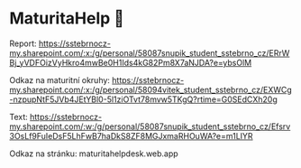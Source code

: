# MaturitaHelp 🐀

Report: https://sstebrnocz-my.sharepoint.com/:x:/g/personal/58087snupik_student_sstebrno_cz/ERrWBj_yVDFOizVyHkro4mwBe0H1Ids4kG82Pm8X7aNJDA?e=ybsOlM

Odkaz na maturitní okruhy: https://sstebrnocz-my.sharepoint.com/:x:/g/personal/58094vitek_student_sstebrno_cz/EXWCg-nzpupNtF5JVb4JEtYBl0-5l1ziOTvt78mvw5TKgQ?rtime=G0SEdCXh20g

Text:
https://sstebrnocz-my.sharepoint.com/:w:/g/personal/58087snupik_student_sstebrno_cz/Efsrv3OsLf9FuIeDsF5LhFwB7haDkS8ZF8MGJxmaRHOuWA?e=m1LIYR

Odkaz na stránku:
maturitahelpdesk.web.app
